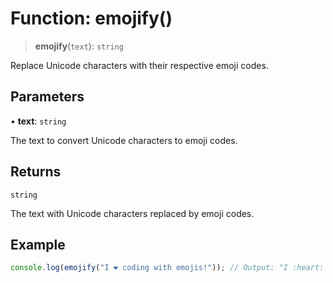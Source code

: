 # Function: emojify()

> **emojify**(`text`): `string`

Replace Unicode characters with their respective emoji codes.

## Parameters

• **text**: `string`

The text to convert Unicode characters to emoji codes.

## Returns

`string`

The text with Unicode characters replaced by emoji codes.

## Example

```javascript
console.log(emojify("I ❤️ coding with emojis!")); // Output: "I :heart: coding with :smile:!"
```
